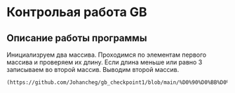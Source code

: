 # Контрольая работа GB

## Описание работы программы
Инициализруем два массива. Проходимся по элементам первого массива и проверяем их длину. Если длина меньше или равно 3 записываем во второй массив. Выводим второй массив.

```
(https://github.com/Johancheg/gb_checkpoint1/blob/main/%D0%90%D0%BB%D0%B3%D0%BE%D1%80%D0%B8%D1%82%D0%BC.png)
```